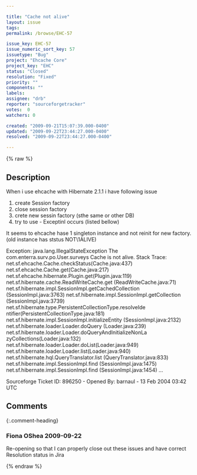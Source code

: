 ```yaml
---

title: "Cache not alive"
layout: issue
tags: 
permalink: /browse/EHC-57

issue_key: EHC-57
issue_numeric_sort_key: 57
issuetype: "Bug"
project: "Ehcache Core"
project_key: "EHC"
status: "Closed"
resolution: "Fixed"
priority: ""
components: ""
labels: 
assignee: "drb"
reporter: "sourceforgetracker"
votes:  0
watchers: 0

created: "2009-09-21T15:07:39.000-0400"
updated: "2009-09-22T23:44:27.000-0400"
resolved: "2009-09-22T23:44:27.000-0400"

---
```




{% raw %}



## Description

<div markdown="1" class="description">

When i use ehcache with Hibernate 2.1.1 i have 
following issue

1) create Session factory 
2) close session factory 
3) crete new sessin factory (sthe same or other DB) 
4) try to use - Exceptinl occurs (listed bellow) 

It seems to ehcache hase 1 singleton instance and not 
reinit for new factory. (old instance has ststus 
NOT\1ALIVE) 

Exception: 
java.lang.IllegalStateException 
The com.enterra.surv.po.User.surveys Cache is not 
alive. 
Stack Trace: 
net.sf.ehcache.Cache.checkStatus(Cache.java:437) 
net.sf.ehcache.Cache.get(Cache.java:217) 
net.sf.ehcache.hibernate.Plugin.get(Plugin.java:119) 
net.sf.hibernate.cache.ReadWriteCache.get
(ReadWriteCache.java:71) 
net.sf.hibernate.impl.SessionImpl.getCachedCollection
(SessionImpl.java:3763) 
net.sf.hibernate.impl.SessionImpl.getCollection
(SessionImpl.java:3739) 
net.sf.hibernate.type.PersistentCollectionType.resolveIde
ntifier(PersistentCollectionType.java:181) 
net.sf.hibernate.impl.SessionImpl.initializeEntity
(SessionImpl.java:2132) 
net.sf.hibernate.loader.Loader.doQuery
(Loader.java:239) 
net.sf.hibernate.loader.Loader.doQueryAndInitializeNonLa
zyCollections(Loader.java:132) 
net.sf.hibernate.loader.Loader.doList(Loader.java:949) 
net.sf.hibernate.loader.Loader.list(Loader.java:940) 
net.sf.hibernate.hql.QueryTranslator.list
(QueryTranslator.java:833) 
net.sf.hibernate.impl.SessionImpl.find
(SessionImpl.java:1475) 
net.sf.hibernate.impl.SessionImpl.find
(SessionImpl.java:1454) 
... 


Sourceforge Ticket ID: 896250 - Opened By: barnaul - 13 Feb 2004 03:42 UTC

</div>

## Comments


{:.comment-heading}
### **Fiona OShea** <span class="date">2009-09-22</span>

<div markdown="1" class="comment">

Re-opening so that I can properly close out these issues and have correct Resolution status in Jira

</div>



{% endraw %}
